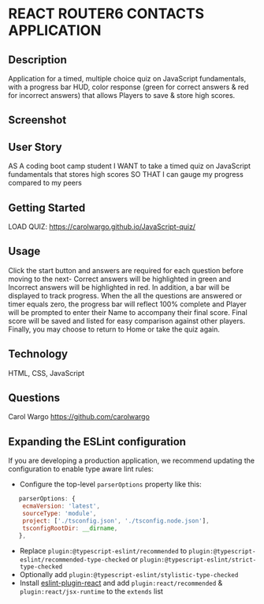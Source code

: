 # REACT ROUTER6 CONTACTS APPLICATION

## Description

Application for a timed, multiple choice quiz on JavaScript fundamentals, with a progress bar HUD, color response (green for correct answers & red for incorrect answers) that allows Players to save & store high scores.

## Screenshot

## User Story

AS A coding boot camp student
I WANT to take a timed quiz on JavaScript fundamentals that stores high scores
SO THAT I can gauge my progress compared to my peers

## Getting Started

LOAD QUIZ: <https://carolwargo.github.io/JavaScript-quiz/>

## Usage

Click the start button and answers are required for each question before moving to the next- Correct answers will be highlighted in green and Incorrect answers will  be highlighted in red. In addition, a bar will be displayed to track progress. When the all the questions are answered or timer equals zero, the progress bar will reflect 100% complete and Player will be prompted to enter their Name to accompany their final score. Final score will be saved and listed for easy comparison against other players. Finally, you may choose to return to Home or take the quiz again.  

## Technology

HTML, CSS, JavaScript

## Questions

Carol Wargo
<https://github.com/carolwargo>

## Expanding the ESLint configuration

If you are developing a production application, we recommend updating the configuration to enable type aware lint rules:

- Configure the top-level `parserOptions` property like this:

```js
   parserOptions: {
    ecmaVersion: 'latest',
    sourceType: 'module',
    project: ['./tsconfig.json', './tsconfig.node.json'],
    tsconfigRootDir: __dirname,
   },
```

- Replace `plugin:@typescript-eslint/recommended` to `plugin:@typescript-eslint/recommended-type-checked` or `plugin:@typescript-eslint/strict-type-checked`
- Optionally add `plugin:@typescript-eslint/stylistic-type-checked`
- Install [eslint-plugin-react](https://github.com/jsx-eslint/eslint-plugin-react) and add `plugin:react/recommended` & `plugin:react/jsx-runtime` to the `extends` list
